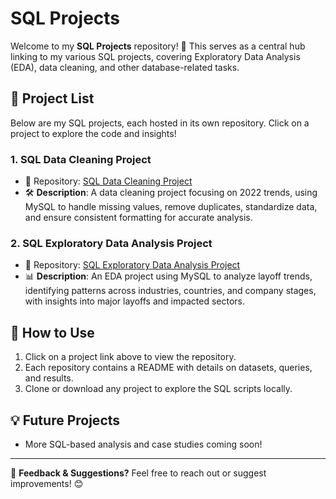 # SQL Projects

Welcome to my **SQL Projects** repository! 🚀 This serves as a central hub linking to my various SQL projects, covering Exploratory Data Analysis (EDA), data cleaning, and other database-related tasks.

## 📌 Project List

Below are my SQL projects, each hosted in its own repository. Click on a project to explore the code and insights!

### 1. SQL Data Cleaning Project
- 📂 Repository: [SQL Data Cleaning Project](https://github.com/busesimsek/SQL-Data-Cleaning-Project)
- 🛠 **Description**: A data cleaning project focusing on 2022 trends, using MySQL to handle missing values, remove duplicates, standardize data, and ensure consistent formatting for accurate analysis.

### 2. SQL Exploratory Data Analysis Project
- 📂 Repository: [SQL Exploratory Data Analysis Project](https://github.com/busesimsek/SQL-Exploratory-Data-Analysis-Project)
- 📊 **Description**: An EDA project using MySQL to analyze layoff trends, identifying patterns across industries, countries, and company stages, with insights into major layoffs and impacted sectors.

## 🔗 How to Use
1. Click on a project link above to view the repository.
2. Each repository contains a README with details on datasets, queries, and results.
3. Clone or download any project to explore the SQL scripts locally.

## 💡 Future Projects
- More SQL-based analysis and case studies coming soon!

---

💬 **Feedback & Suggestions?** Feel free to reach out or suggest improvements! 😊
